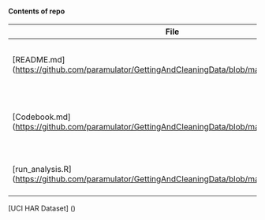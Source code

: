 #### Contents of repo
File            | Description
----------------|---------------------------------------------------------------------
[README.md] (https://github.com/paramulator/GettingAndCleaningData/blob/master/README.md)       | Detailed instructions for creating the tidy dataset, and related info.
[Codebook.md] (https://github.com/paramulator/GettingAndCleaningData/blob/master/CodeBook.md)     | Detailed description of source data, transformations, and resulting tidy data.
[run_analysis.R] (https://github.com/paramulator/GettingAndCleaningData/blob/master/run_analysis.R)  | R script to read source data and produce a tidy dataset
[UCI HAR Dataset] ()
